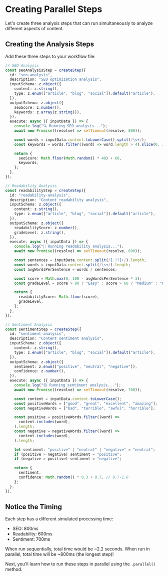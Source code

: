 # Creating Parallel Steps

Let's create three analysis steps that can run simultaneously to analyze different aspects of content.

## Creating the Analysis Steps

Add these three steps to your workflow file:

```typescript
// SEO Analysis
const seoAnalysisStep = createStep({
  id: "seo-analysis",
  description: "SEO optimization analysis",
  inputSchema: z.object({
    content: z.string(),
    type: z.enum(["article", "blog", "social"]).default("article"),
  }),
  outputSchema: z.object({
    seoScore: z.number(),
    keywords: z.array(z.string()),
  }),
  execute: async ({ inputData }) => {
    console.log("🔍 Running SEO analysis...");
    await new Promise((resolve) => setTimeout(resolve, 800));

    const words = inputData.content.toLowerCase().split(/\s+/);
    const keywords = words.filter((word) => word.length > 4).slice(0, 3);

    return {
      seoScore: Math.floor(Math.random() * 40) + 60,
      keywords,
    };
  },
});

// Readability Analysis
const readabilityStep = createStep({
  id: "readability-analysis",
  description: "Content readability analysis",
  inputSchema: z.object({
    content: z.string(),
    type: z.enum(["article", "blog", "social"]).default("article"),
  }),
  outputSchema: z.object({
    readabilityScore: z.number(),
    gradeLevel: z.string(),
  }),
  execute: async ({ inputData }) => {
    console.log("📖 Running readability analysis...");
    await new Promise((resolve) => setTimeout(resolve, 600));

    const sentences = inputData.content.split(/[.!?]+/).length;
    const words = inputData.content.split(/\s+/).length;
    const avgWordsPerSentence = words / sentences;

    const score = Math.max(0, 100 - avgWordsPerSentence * 3);
    const gradeLevel = score > 80 ? "Easy" : score > 60 ? "Medium" : "Hard";

    return {
      readabilityScore: Math.floor(score),
      gradeLevel,
    };
  },
});

// Sentiment Analysis
const sentimentStep = createStep({
  id: "sentiment-analysis",
  description: "Content sentiment analysis",
  inputSchema: z.object({
    content: z.string(),
    type: z.enum(["article", "blog", "social"]).default("article"),
  }),
  outputSchema: z.object({
    sentiment: z.enum(["positive", "neutral", "negative"]),
    confidence: z.number(),
  }),
  execute: async ({ inputData }) => {
    console.log("😊 Running sentiment analysis...");
    await new Promise((resolve) => setTimeout(resolve, 700));

    const content = inputData.content.toLowerCase();
    const positiveWords = ["good", "great", "excellent", "amazing"];
    const negativeWords = ["bad", "terrible", "awful", "horrible"];

    const positive = positiveWords.filter((word) =>
      content.includes(word),
    ).length;
    const negative = negativeWords.filter((word) =>
      content.includes(word),
    ).length;

    let sentiment: "positive" | "neutral" | "negative" = "neutral";
    if (positive > negative) sentiment = "positive";
    if (negative > positive) sentiment = "negative";

    return {
      sentiment,
      confidence: Math.random() * 0.3 + 0.7, // 0.7-1.0
    };
  },
});
```

## Notice the Timing

Each step has a different simulated processing time:

- SEO: 800ms
- Readability: 600ms
- Sentiment: 700ms

When run sequentially, total time would be ~2.2 seconds. When run in parallel, total time will be ~800ms (the longest step)!

Next, you'll learn how to run these steps in parallel using the `.parallel()` method.
